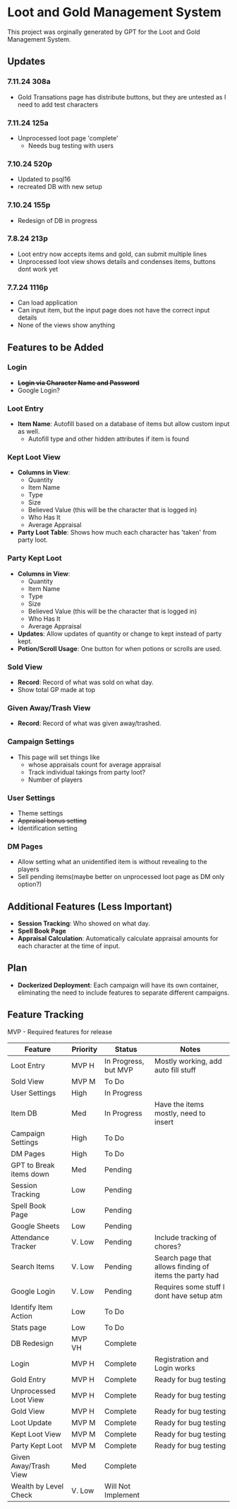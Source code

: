 # Loot and Gold Management System

This project was orginally generated by GPT for the Loot and Gold Management System. 

## Updates

### 7.11.24 308a 
- Gold Transations page has distribute buttons, but they are untested as I need to add test characters

### 7.11.24 125a 
- Unprocessed loot page 'complete'
  - Needs bug testing with users

### 7.10.24 520p 
- Updated to psql16
- recreated DB with new setup

### 7.10.24 155p 
- Redesign of DB in progress

### 7.8.24 213p 
- Loot entry now accepts items and gold, can submit multiple lines
- Unprocessed loot view shows details and condenses items, buttons dont work yet

### 7.7.24 1116p 
- Can load application
- Can input item, but the input page does not have the correct input details
- None of the views show anything



## Features to be Added

### Login
- **~~Login via Character Name and Password~~**
- Google Login?

### Loot Entry
- **Item Name**: Autofill based on a database of items but allow custom input as well.
  - Autofill type and other hidden attributes if item is found

### Kept Loot View
- **Columns in View**:
  - Quantity
  - Item Name
  - Type
  - Size
  - Believed Value (this will be the character that is logged in)
  - Who Has It
  - Average Appraisal
- **Party Loot Table**: Shows how much each character has 'taken' from party loot.

### Party Kept Loot
- **Columns in View**:
  - Quantity
  - Item Name
  - Type
  - Size
  - Believed Value (this will be the character that is logged in)
  - Who Has It
  - Average Appraisal
- **Updates**: Allow updates of quantity or change to kept instead of party kept.
- **Potion/Scroll Usage**: One button for when potions or scrolls are used.

### Sold View
- **Record**: Record of what was sold on what day.
- Show total GP made at top

### Given Away/Trash View
- **Record**: Record of what was given away/trashed.

### Campaign Settings
- This page will set things like 
  - whose appraisals count for average appraisal
  - Track individual takings from party loot?
  - Number of players

### User Settings
- Theme settings
- ~~Appraisal bonus setting~~
- Identification setting 

### DM Pages
- Allow setting what an unidentified item is without revealing to the players
- Sell pending items(maybe better on unprocessed loot page as DM only option?)

## Additional Features (Less Important)
- **Session Tracking**: Who showed on what day.
- **Spell Book Page**
- **Appraisal Calculation**: Automatically calculate appraisal amounts for each character at the time of input.

## Plan
- **Dockerized Deployment**: Each campaign will have its own container, eliminating the need to include features to separate different campaigns.

## Feature Tracking
MVP - Required features for release

| Feature                 | Priority | Status               | Notes                                                  | 
|-------------------------|----------|----------------------|--------------------------------------------------------|
| Loot Entry              | MVP H    | In Progress, but MVP | Mostly working, add auto fill stuff                    |
| Sold View               | MVP M    | To Do                |                                                        |
| User Settings           | High     | In Progress          |                                                        |
| Item DB                 | Med      | In Progress          | Have the items mostly, need to insert                  |
| Campaign Settings       | High     | To Do                |                                                        |
| DM Pages                | High     | To Do                |                                                        |
| GPT to Break items down | Med      | Pending              |                                                        |
| Session Tracking        | Low      | Pending              |                                                        |
| Spell Book Page         | Low      | Pending              |                                                        |
| Google Sheets           | Low      | Pending              |                                                        |
| Attendance Tracker      | V. Low   | Pending              | Include tracking of chores?                            |
| Search Items            | V. Low   | Pending              | Search page that allows finding of items the party had |
| Google Login            | V. Low   | Pending              | Requires some stuff I dont have setup atm              |
| Identify Item Action    | Low      | To Do                |                                                        |
| Stats page              | Low      | To Do                |                                                        |
| DB Redesign             | MVP VH   | Complete             |                                                        |
| Login                   | MVP H    | Complete             | Registration and Login works                           |
| Gold Entry              | MVP H    | Complete             | Ready for bug testing                                  |
| Unprocessed Loot View   | MVP H    | Complete             | Ready for bug testing                                  |
| Gold View               | MVP H    | Complete             | Ready for bug testing                                  |
| Loot Update             | MVP M    | Complete             | Ready for bug testing                                  |
| Kept Loot View          | MVP M    | Complete             | Ready for bug testing                                  |
| Party Kept Loot         | MVP M    | Complete             | Ready for bug testing                                  |
| Given Away/Trash View   | Med      | Complete             |                                                        |
| Wealth by Level Check   | V. Low   | Will Not Implement   |                                                        |
